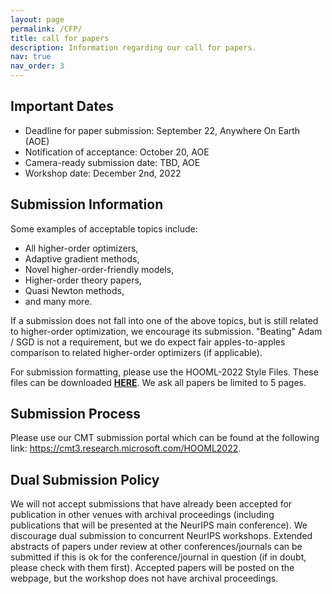 ```yaml
---
layout: page
permalink: /CFP/
title: call for papers
description: Information regarding our call for papers.
nav: true
nav_order: 3
---
```


## Important Dates
- Deadline for paper submission: September 22, Anywhere On Earth (AOE)
- Notification of acceptance:    October 20, AOE
- Camera-ready submission date:  TBD, AOE
- Workshop date:                 December 2nd, 2022


## Submission Information

Some examples of acceptable topics include:
- All higher-order optimizers,
- Adaptive gradient methods,
- Novel higher-order-friendly models,
- Higher-order theory papers,
- Quasi Newton methods,
- and many more.

If a submission does not fall into one of the above topics, but is still related to higher-order optimization, we encourage its submission. "Beating" Adam / SGD is not a requirement, but we do expect fair apples-to-apples comparison to related higher-order optimizers (if applicable).

For submission formatting, please use the HOOML-2022 Style Files. These files can be downloaded [**HERE**](style.zip). We ask all papers be limited to 5 pages.

## Submission Process

Please use our CMT submission portal which can be found at the following link: https://cmt3.research.microsoft.com/HOOML2022.

## Dual Submission Policy

We will not accept submissions that have already been accepted for publication in other venues with archival proceedings (including publications that will be presented at the NeurIPS main conference). We discourage dual submission to concurrent NeurIPS workshops. Extended abstracts of papers under review at other conferences/journals can be submitted if this is ok for the conference/journal in question (if in doubt, please check with them first). Accepted papers will be posted on the webpage, but the workshop does not have archival proceedings.
